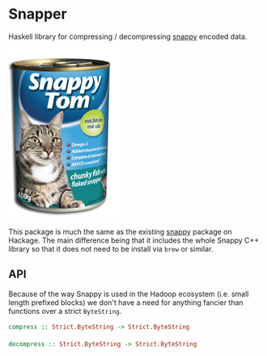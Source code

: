Snapper
=======

Haskell library for compressing / decompressing
[snappy](http://google.github.io/snappy) encoded data.

![Snappy Tom - Chunky Fish with Flaked Snapper](img/snappy-tom.png)

This package is much the same as the existing
[snappy](http://hackage.haskell.org/package/snappy) package on Hackage.
The main difference being that it includes the whole Snappy C++ library
so that it does not need to be install via `brew` or similar.

## API

Because of the way Snappy is used in the Hadoop ecosystem (i.e. small
length prefixed blocks) we don't have a need for anything fancier than
functions over a strict `ByteString`.

```hs
compress :: Strict.ByteString -> Strict.ByteString

decompress :: Strict.ByteString -> Strict.ByteString
```
